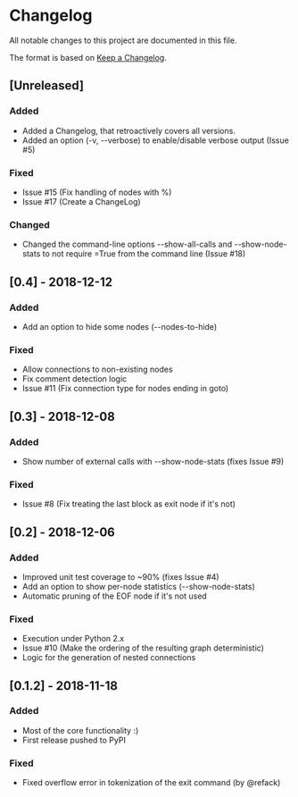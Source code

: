 # Changelog

All notable changes to this project are documented in this file.

The format is based on [Keep a Changelog](https://keepachangelog.com/en/1.0.0/).

## [Unreleased]

### Added

- Added a Changelog, that retroactively covers all versions.
- Added an option (-v, --verbose) to enable/disable verbose output (Issue #5)

### Fixed

- Issue #15 (Fix handling of nodes with %)
- Issue #17 (Create a ChangeLog)

### Changed

- Changed the command-line options --show-all-calls and --show-node-stats to
  not require =True from the command line (Issue #18)

## [0.4] - 2018-12-12

### Added

- Add an option to hide some nodes (--nodes-to-hide)

### Fixed

- Allow connections to non-existing nodes
- Fix comment detection logic
- Issue #11 (Fix connection type for nodes ending in goto)

## [0.3] - 2018-12-08

### Added

- Show number of external calls with --show-node-stats (fixes Issue #9)

### Fixed

- Issue #8 (Fix treating the last block as exit node if it's not)


## [0.2] - 2018-12-06

### Added

- Improved unit test coverage to ~90% (fixes Issue #4)
- Add an option to show per-node statistics (--show-node-stats)
- Automatic pruning of the EOF node if it's not used

### Fixed

- Execution under Python 2.x
- Issue #10 (Make the ordering of the resulting graph deterministic)
- Logic for the generation of nested connections

## [0.1.2] - 2018-11-18

### Added

- Most of the core functionality :)
- First release pushed to PyPI

### Fixed

- Fixed overflow error in tokenization of the exit command (by @refack)
